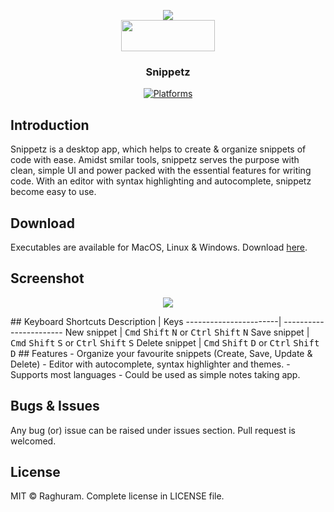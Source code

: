 <p align="center">
  <img src="https://raw.githubusercontent.com/inventcode/snippetz/master/extra/icons/icon.png_96x96.png?raw=true" /><br/>
  <img src="https://raw.githubusercontent.com/inventcode/snippetz/master/app/assets/snippetz.png?raw=true" height="50" width="150" />
  <h3 align="center">Snippetz</h3>
  <p align="center">
    <a href="https://github.com/inventcode/snippetz/releases"><img src="https://img.shields.io/badge/platform-macOS%20%7C%20Windows%20%7C%20Linux-lightgrey.svg" alt="Platforms"></a>
  </p>
</p>

## Introduction
Snippetz is a desktop app, which helps to create & organize snippets of code with ease. Amidst smilar tools, snippetz serves the purpose with clean, simple UI and power packed with the essential features for writing code. With an editor with syntax highlighting and autocomplete, snippetz become easy to use.
## Download
Executables are available for MacOS, Linux & Windows.
Download [here](https://github.com/inventcode/snippetz/releases).
## Screenshot
<p align="center">
  <img src="https://raw.githubusercontent.com/inventcode/snippetz/master/extra/screenshots/screenshot-1.png?raw=true" />
</p>
## Keyboard Shortcuts
Description            | Keys
-----------------------| -----------------------
New snippet            | <kbd>Cmd</kbd> <kbd>Shift</kbd> <kbd>N</kbd> or <kbd>Ctrl</kbd> <kbd>Shift</kbd> <kbd>N</kbd>
Save snippet           | <kbd>Cmd</kbd> <kbd>Shift</kbd> <kbd>S</kbd> or <kbd>Ctrl</kbd> <kbd>Shift</kbd> <kbd>S</kbd>
Delete snippet         | <kbd>Cmd</kbd> <kbd>Shift</kbd> <kbd>D</kbd> or <kbd>Ctrl</kbd> <kbd>Shift</kbd> <kbd>D</kbd>
## Features
- Organize your favourite snippets (Create, Save, Update & Delete) 
- Editor with autocomplete, syntax highlighter and themes.
- Supports most languages
- Could be used as simple notes taking app.

## Bugs & Issues
Any bug (or) issue can be raised under issues section. Pull request is welcomed.
## License
MIT © Raghuram. Complete license in LICENSE file.
